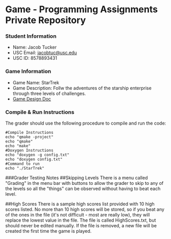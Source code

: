 # Game - Programming Assignments Private Repository
### Student Information
  + Name: Jacob Tucker
  + USC Email: jacobtuc@usc.edu
  + USC ID: 8578893431 

### Game Information
  + Game Name: StarTrek
  + Game Description: Follw the adventures of the starship enterprise through three levels of challenges.
  + [Game Design Doc](NewGameDesignDoc.md)


### Compile & Run Instructions
The grader should use the following procedure to compile and run the code:
```shell
#Compile Instructions
echo "qmake -project"
echo "qmake"
echo "make"
#Doxygen Instructions
echo "doxygen -g config.txt"
echo "doxygen config.txt"
#Command to run
echo "./StarTrek"
```
###Grader Testing Notes
##Skipping Levels
There is a menu called "Grading" in the menu bar with buttons to allow the grader to skip to any of the levels so all the "things" can be observed without having to beat each level.

##High Scores
There is a sample high scores list provided with 10 high scores listed. No more than 10 high scores will be stored, so if you beat any of the ones in the file (it's not difficult - most are really low), they will replace the lowest value in the file. The file is called HighScores.txt, but should never be edited manually. If the file is removed, a new file will be created the first time the game is played.
